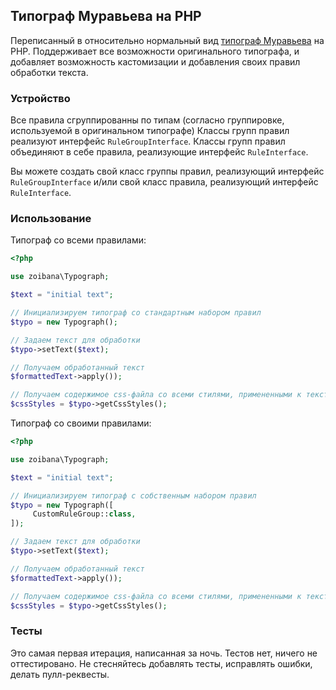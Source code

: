 ## Типограф Муравьева на PHP

Переписанный в относительно нормальный вид [типограф Муравьева](http://mdash.ru/) на PHP.
Поддерживает все возможности оригинального типографа, и добавляет возможность кастомизации
и добавления своих правил обработки текста.

### Устройство

Все правила сгруппированны по типам (согласно группировке, используемой в оригинальном типографе)
Классы групп правил реализуют интерфейс `RuleGroupInterface`.
Классы групп правил объединяют в себе правила, реализующие интерфейс `RuleInterface`.

Вы можете создать свой класс группы правил, реализующий интерфейс `RuleGroupInterface`
и/или свой класс правила, реализующий интерфейс `RuleInterface`.

### Использование

Типограф со всеми правилами:

```php
<?php

use zoibana\Typograph;

$text = "initial text";

// Инициализируем типограф со стандартным набором правил
$typo = new Typograph();

// Задаем текст для обработки
$typo->setText($text);

// Получаем обработанный текст
$formattedText->apply());

// Получаем содержимое css-файла со всеми стилями, примененными к тексту
$cssStyles = $typo->getCssStyles();

```

Типограф со своими правилами:

```php
<?php

use zoibana\Typograph;

$text = "initial text";

// Инициализируем типограф с собственным набором правил
$typo = new Typograph([
     CustomRuleGroup::class,
]);

// Задаем текст для обработки
$typo->setText($text);

// Получаем обработанный текст
$formattedText->apply());

// Получаем содержимое css-файла со всеми стилями, примененными к тексту
$cssStyles = $typo->getCssStyles();

```

### Тесты

Это самая первая итерация, написанная за ночь.
Тестов нет, ничего не оттестировано.
Не стесняйтесь добавлять тесты, исправлять ошибки, делать пулл-реквесты.
